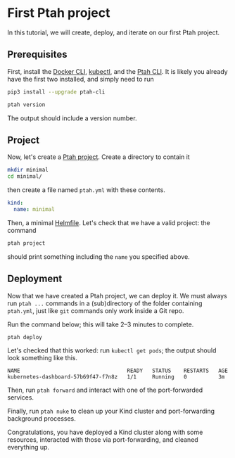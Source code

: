 # First Ptah project

<!-- https://diataxis.fr/tutorials/ -->

In this tutorial, we will create, deploy, and iterate on our first Ptah project.

## Prerequisites

First, install the [Docker CLI](https://docs.docker.com/engine/install/),
[kubectl](https://kubernetes.io/docs/tasks/tools/), and the
[Ptah CLI](../guides/install.md). It is likely you already have the first two installed, and
simply need to run

``` bash
pip3 install --upgrade ptah-cli

ptah version
```

The output should include a version number.

## Project

Now, let's create a [Ptah project](../reference/project.md). Create a directory to contain it

``` bash
mkdir minimal
cd minimal/
```

then create a file named `ptah.yml` with these contents.

``` yaml
kind:
  name: minimal
```

Then, a minimal [Helmfile](https://helmfile.readthedocs.io/en/latest/#getting-started). Let's check
that we have a valid project: the command

``` bash
ptah project
```

should print something including the `name` you specified above.

## Deployment

Now that we have created a Ptah project, we can deploy it. We must always run `ptah ...` commands
in a (sub)directory of the folder containing `ptah.yml`, just like `git` commands only work inside
a Git repo.

Run the command below; this will take 2&ndash;3 minutes to complete.

``` bash
ptah deploy
```

Let's checked that this worked: run `kubectl get pods`; the output should look something like
this.

``` log
NAME                                  READY   STATUS    RESTARTS   AGE
kubernetes-dashboard-57b69f47-f7n8z   1/1     Running   0          3m
```



Then, run `ptah forward` and interact with one of the port-forwarded services.

Finally, run `ptah nuke` to clean up your Kind cluster and port-forwarding background processes.

Congratulations, you have deployed a Kind cluster along with some resources, interacted with
those via port-forwarding, and cleaned everything up.
